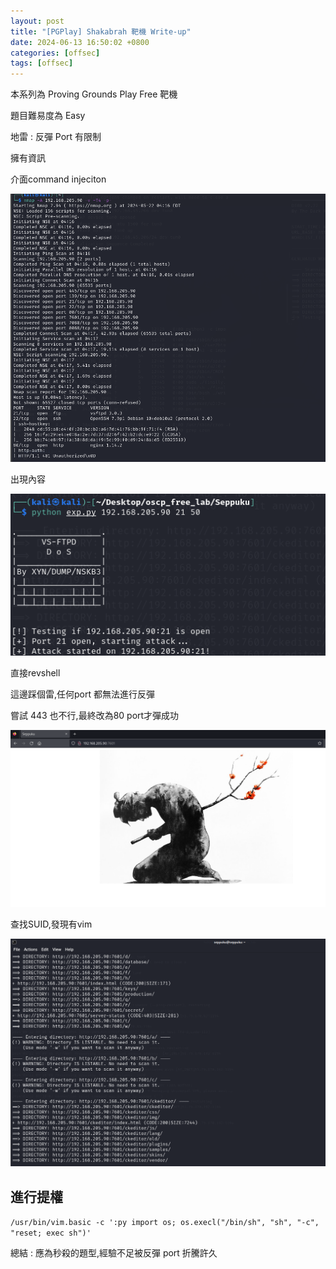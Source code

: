 ```yaml
---
layout: post
title: "[PGPlay] Shakabrah 靶機 Write-up"
date: 2024-06-13 16:50:02 +0800
categories: [offsec]
tags: [offsec]
---
```

本系列為 Proving Grounds Play Free 靶機

題目難易度為 Easy

地雷 : 反彈 Port 有限制

擁有資訊

介面command injeciton

![](../static/img/2024-06-12/0.png)

出現內容

![](../static/img/2024-06-12/1.png)

直接revshell

這邊踩個雷,任何port 都無法進行反彈

嘗試 443 也不行,最終改為80 port才彈成功

![](../static/img/2024-06-12/2.png)

查找SUID,發現有vim

![](../static/img/2024-06-12/3.png)

## 進行提權

`/usr/bin/vim.basic -c ':py import os; os.execl("/bin/sh", "sh", "-c", "reset; exec sh")'`


總結 : 應為秒殺的題型,經驗不足被反彈 port 折騰許久